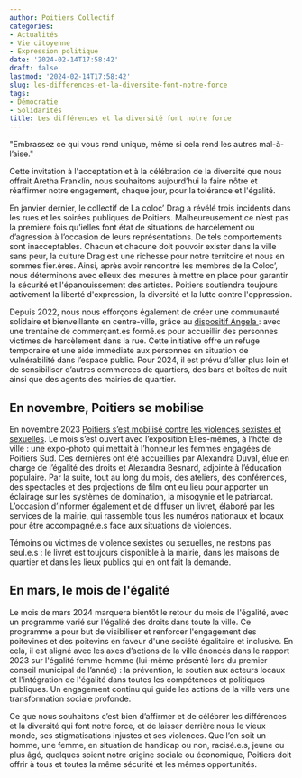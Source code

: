 ```yaml
---
author: Poitiers Collectif
categories:
- Actualités
- Vie citoyenne
- Expression politique
date: '2024-02-14T17:58:42'
draft: false
lastmod: '2024-02-14T17:58:42'
slug: les-differences-et-la-diversite-font-notre-force
tags:
- Démocratie
- Solidarités
title: Les différences et la diversité font notre force
---
```


"Embrassez ce qui vous rend unique, même si cela rend les autres mal-à-l’aise."

Cette invitation à l'acceptation et à la célébration de la diversité que nous offrait Aretha Franklin, nous souhaitons aujourd’hui la faire nôtre et réaffirmer notre engagement, chaque jour, pour la tolérance et l'égalité.

En janvier dernier, le collectif de La coloc’ Drag a révélé trois incidents dans les rues et les soirées publiques de Poitiers. Malheureusement ce n’est pas la première fois qu’ielles font état de situations de harcèlement ou d’agression à l’occasion de leurs représentations. De tels comportements sont inacceptables. Chacun et chacune doit pouvoir exister dans la ville sans peur, la culture Drag est une richesse pour notre territoire et nous en sommes fier.ères. Ainsi, après avoir rencontré les membres de la Coloc’, nous déterminons avec elleux des mesures à mettre en place pour garantir la sécurité et l'épanouissement des artistes. Poitiers soutiendra toujours activement la liberté d'expression, la diversité et la lutte contre l'oppression.

Depuis 2022, nous nous efforçons également de créer une communauté solidaire et bienveillante en centre-ville, grâce au [dispositif Angela ](https://www.centre-presse.fr/article-880255-poitiers-le-plan-angela-deploye-pour-aider-les-personnes-harcelees.html): avec une trentaine de commerçant.es formé.es pour accueillir des personnes victimes de harcèlement dans la rue. Cette initiative offre un refuge temporaire et une aide immédiate aux personnes en situation de vulnérabilité dans l’espace public. Pour 2024, il est prévu d’aller plus loin et de sensibiliser d’autres commerces de quartiers, des bars et boîtes de nuit ainsi que des agents des mairies de quartier.

## En novembre, Poitiers se mobilise

En novembre 2023 [Poitiers s’est mobilisé contre les violences sexistes et sexuelles](https://www.poitiers.fr/sites/default/files/2023-10/Programme_2023_poitiers_se_mobilise_web.pdf). Le mois s’est ouvert avec l’exposition Elles-mêmes, à l’hôtel de ville : une expo-photo qui mettait à l’honneur les femmes engagées de Poitiers Sud. Ces dernières ont été accueillies par Alexandra Duval, élue en charge de l’égalité des droits et Alexandra Besnard, adjointe à l’éducation populaire. Par la suite, tout au long du mois, des ateliers, des conférences, des spectacles et des projections de film ont eu lieu pour apporter un éclairage sur les systèmes de domination, la misogynie et le patriarcat. L’occasion d’informer également et de diffuser un livret, élaboré par les services de la mairie, qui rassemble tous les numéros nationaux et locaux pour être accompagné.e.s face aux situations de violences. 

Témoins ou victimes de violence sexistes ou sexuelles, ne restons pas seul.e.s : le livret est toujours disponible à la mairie, dans les maisons de quartier et dans les lieux publics qui en ont fait la demande. 

## En mars, le mois de l'égalité

Le mois de mars 2024 marquera bientôt le retour du mois de l'égalité, avec un programme varié sur l'égalité des droits dans toute la ville. Ce programme a pour but de visibiliser et renforcer l'engagement des poitevines et des poitevins en faveur d'une société égalitaire et inclusive. En cela, il est aligné avec les axes d’actions de la ville énoncés dans le rapport 2023 sur l'égalité femme-homme (lui-même présenté lors du premier conseil municipal de l’année) : la prévention, le soutien aux acteurs locaux et l'intégration de l'égalité dans toutes les compétences et politiques publiques. Un engagement continu qui guide les actions de la ville vers une transformation sociale profonde. 

Ce que nous souhaitons c’est bien d’affirmer et de célébrer les différences et la diversité qui font notre force, et de laisser derrière nous le vieux monde, ses stigmatisations injustes et ses violences. Que l’on soit un homme, une femme, en situation de handicap ou non, racisé.e.s, jeune ou plus âgé, quelques soient notre origine sociale ou économique, Poitiers doit offrir à tous et toutes la même sécurité et les mêmes opportunités.
